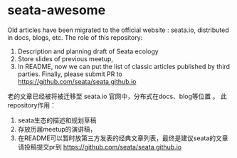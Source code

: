 # seata-awesome
Old articles have been migrated to the official website : seata.io, distributed in docs, blogs, etc.
The role of this repository:
1. Description and planning draft of Seata ecology
2. Store slides of previous meetup,
3. In README, now we can put the list of classic articles published by third parties. 
   Finally, please submit PR to https://github.com/seata/seata.github.io


老的文章已经被将被迁移至 seata.io 官网中，分布式在docs、blog等位置 。
此repository作用：
1. seata生态的描述和规划草稿
2. 存放历届meetup的演讲稿，
3. 在README可以暂时放第三方发表的经典文章列表，最终是建议seata的文章请投稿提交pr到 https://github.com/seata/seata.github.io
 
